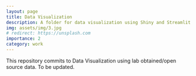 ```yaml
---
layout: page
title: Data Visualization
description: A folder for data visualization using Shiny and Streamlit
img: assets/img/3.jpg
# redirect: https://unsplash.com
importance: 2
category: work
---
```


This repository commits to Data Visualization using lab obtained/open source data. To be updated.



